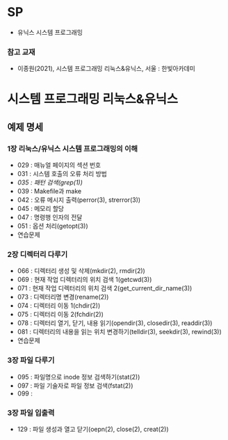 # SP
* 유닉스 시스템 프로그래밍
### 참고 교재
* 이종원(2021), 시스템 프로그래밍 리눅스&유닉스, 서울 : 한빛아카데미

# 시스템 프로그래밍 리눅스&유닉스
## 예제 명세
### 1장 리눅스/유닉스 시스템 프로그래밍의 이해
* 029 : 매뉴얼 페이지의 섹션 번호
* 031 : 시스템 호출의 오류 처리 방법
* *035 : 패턴 검색(grep(1))*
* 039 : Makefile과 make
* 042 : 오류 메시지 출력(perror(3), strerror(3))
* 045 : 메모리 할당
* 047 : 명령행 인자의 전달
* 051 : 옵션 처리(getopt(3))
* 연습문제
### 2장 디렉터리 다루기
* 066 : 디렉터리 생성 및 삭제(mkdir(2), rmdir(2))
* 069 : 현재 작업 디렉터리의 위치 검색 1(getcwd(3))
* 071 : 현재 작업 디렉터리의 위치 검색 2(get_current_dir_name(3))
* 073 : 디렉터리명 변경(rename(2))
* 074 : 디렉터리 이동 1(chdir(2))
* 075 : 디렉터리 이동 2(fchdir(2))
* 078 : 디렉터리 열기, 닫기, 내용 읽기(opendir(3), closedir(3), readdir(3))
* 081 : 디렉터리의 내용을 읽는 위치 변경하기(telldir(3), seekdir(3), rewind(3))
* 연습문제
### 3장 파일 다루기
* 095 : 파일명으로 inode 정보 검색하기(stat(2))
* 097 : 파일 기술자로 파일 정보 검색(fstat(2))
* 099 : 
### 3장 파일 입출력
* 129 : 파일 생성과 열고 닫기(oepn(2), close(2), creat(2))